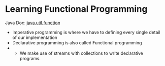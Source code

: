 # Learning Functional Programming

Java Doc: [java.util.function](https://docs.oracle.com/javase/8/docs/api/java/util/function/package-summary.html)

- Imperative programming is where we have to defining every single detail of our implementation
- Declarative programming is also called Functional programming
- - We make use of streams with collections to write declarative programs


